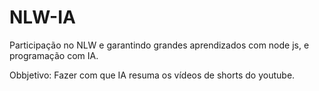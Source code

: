 # NLW-IA

Participação no NLW e garantindo grandes aprendizados com node js, e programação com IA.

Obbjetivo: Fazer com que IA resuma os vídeos de shorts do youtube.
